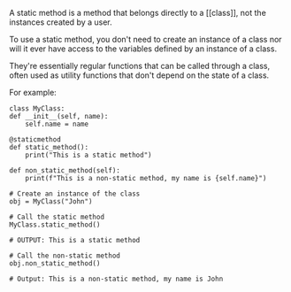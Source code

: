 A static method is a method that belongs directly to a [[class]], not the instances created by a user.

To use a static method, you don't need to create an instance of a class nor will it ever have access to the variables defined by an instance of a class.

They're essentially regular functions that can be called through a class, often used as utility functions that don't depend on the state of a class.

For example:

```
class MyClass: 
def __init__(self, name): 
	self.name = name 
	
@staticmethod 
def static_method(): 
	print("This is a static method") 
	
def non_static_method(self): 
	print(f"This is a non-static method, my name is {self.name}") 
	
# Create an instance of the class 
obj = MyClass("John") 

# Call the static method 
MyClass.static_method() 

# OUTPUT: This is a static method 

# Call the non-static method 
obj.non_static_method() 

# Output: This is a non-static method, my name is John

```

